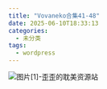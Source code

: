 ```yaml
---
title: "Vovaneko合集41-48"
date: 2025-06-10T18:33:13
categories:
  - 未分类
tags:
  - wordpress
---
```


![图片[1]-歪歪的耽美资源站](/images/vovaneko%e5%90%88%e9%9b%8641-48-0.jpg)
